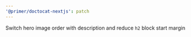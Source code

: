 ```yaml
---
'@primer/doctocat-nextjs': patch
---
```


Switch hero image order with description and reduce `h2` block start margin
